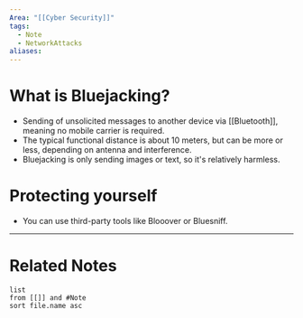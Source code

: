 ```yaml
---
Area: "[[Cyber Security]]"
tags:
  - Note
  - NetworkAttacks
aliases:
---
```

# What is Bluejacking?
- Sending of unsolicited messages to another device via [[Bluetooth]], meaning no mobile carrier is required.
- The typical functional distance is about 10 meters, but can be more or less, depending on antenna and interference.
- Bluejacking is only sending images or text, so it's relatively harmless.

# Protecting yourself
- You can use third-party tools like Blooover or Bluesniff.


---
# Related Notes
```dataview
list
from [[]] and #Note 
sort file.name asc
```
